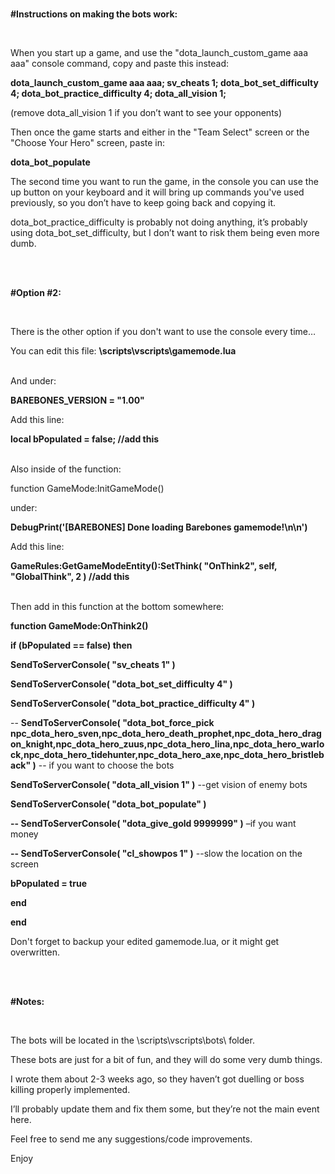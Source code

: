 <br>

**#Instructions on making the bots work:**

<br>

When you start up a game, and use the "dota\_launch\_custom\_game aaa aaa" console command, copy and paste this instead:

**dota\_launch\_custom\_game aaa aaa; sv\_cheats 1; dota\_bot\_set\_difficulty 4; dota\_bot\_practice\_difficulty 4; dota\_all\_vision 1;**

(remove dota\_all\_vision 1 if you don’t want to see your opponents)

Then once the game starts and either in the "Team Select" screen or the "Choose Your Hero" screen, paste in:

**dota\_bot\_populate**

The second time you want to run the game, in the console you can use the up button on your keyboard and it will bring up commands you've used previously, so you don’t have to keep going back and copying it.

dota\_bot\_practice\_difficulty is probably not doing anything, it’s probably using dota\_bot\_set\_difficulty, but I don’t want to risk them being even more dumb.

<br>

<br>

**#Option #2:**

<br>

There is the other option if you don't want to use the console every time…

You can edit this file:
**\scripts\vscripts\gamemode.lua**

<br>
And under:

**BAREBONES\_VERSION = "1.00"**

Add this line:

**local bPopulated = false;  //add this**

<br>
Also inside of the function:

function GameMode:InitGameMode()

under:

  **DebugPrint('[BAREBONES] Done loading Barebones gamemode!\n\n')**

Add this line:

  **GameRules:GetGameModeEntity():SetThink( "OnThink2", self, "GlobalThink", 2 )  //add this**

<br>
Then add in this function at the bottom somewhere:

**function GameMode:OnThink2()**

**if (bPopulated == false) then**

**SendToServerConsole( "sv\_cheats 1" )**

**SendToServerConsole( "dota\_bot\_set\_difficulty 4" )**

**SendToServerConsole( "dota\_bot\_practice\_difficulty 4" )**

-- **SendToServerConsole( "dota\_bot\_force\_pick npc\_dota\_hero\_sven,npc\_dota\_hero\_death\_prophet,npc\_dota\_hero\_dragon\_knight,npc\_dota\_hero\_zuus,npc\_dota\_hero\_lina,npc\_dota\_hero\_warlock,npc\_dota\_hero\_tidehunter,npc\_dota\_hero\_axe,npc\_dota\_hero\_bristleback" )**  -- if you want to choose the bots

**SendToServerConsole( "dota\_all\_vision 1" )**	--get vision of enemy bots 

**SendToServerConsole( "dota\_bot\_populate" )**

**-- SendToServerConsole( "dota\_give\_gold 9999999" )** –if you want money

**-- SendToServerConsole( "cl\_showpos 1" )**	--slow the location on the screen	

**bPopulated = true**

**end**

**end**


Don't forget to backup your edited gamemode.lua, or it might get overwritten.

<br>

<br>

**#Notes:**

<br>

The bots will be located in the \scripts\vscripts\bots\ folder.

These bots are just for a bit of fun, and they will do some very dumb things. 

I wrote them about 2-3 weeks ago, so they haven’t got duelling or boss killing properly implemented.

I’ll probably update them and fix them some, but they’re not the main event here.

Feel free to send me any suggestions/code improvements.

Enjoy

<br>

<br>
